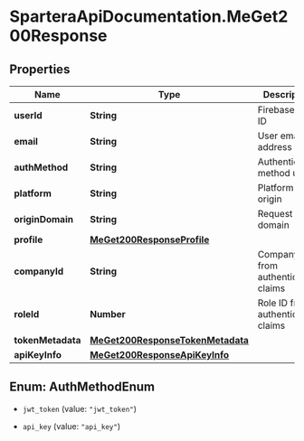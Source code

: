 # SparteraApiDocumentation.MeGet200Response

## Properties

Name | Type | Description | Notes
------------ | ------------- | ------------- | -------------
**userId** | **String** | Firebase user ID | 
**email** | **String** | User email address | [optional] 
**authMethod** | **String** | Authentication method used | 
**platform** | **String** | Platform origin | [optional] 
**originDomain** | **String** | Request origin domain | [optional] 
**profile** | [**MeGet200ResponseProfile**](MeGet200ResponseProfile.md) |  | 
**companyId** | **String** | Company ID from authentication claims | 
**roleId** | **Number** | Role ID from authentication claims | 
**tokenMetadata** | [**MeGet200ResponseTokenMetadata**](MeGet200ResponseTokenMetadata.md) |  | [optional] 
**apiKeyInfo** | [**MeGet200ResponseApiKeyInfo**](MeGet200ResponseApiKeyInfo.md) |  | [optional] 



## Enum: AuthMethodEnum


* `jwt_token` (value: `"jwt_token"`)

* `api_key` (value: `"api_key"`)




